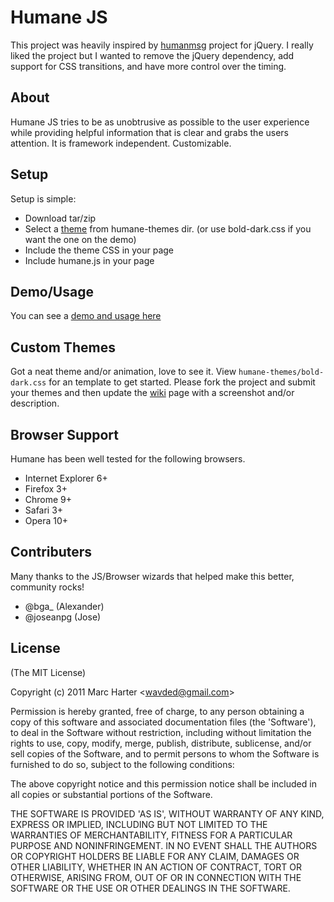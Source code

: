 # Humane JS
This project was heavily inspired by [humanmsg](http://code.google.com/p/humanmsg/) project for jQuery.  I really
liked the project but I wanted to remove the jQuery dependency, add support for CSS transitions, and have more 
control over the timing.

## About
Humane JS tries to be as unobtrusive as possible to the user experience while providing helpful information that is
clear and grabs the users attention.  It is framework independent.  Customizable.

## Setup
Setup is simple:

  - Download tar/zip
  - Select a [theme](humane-js/wiki/Themes) from humane-themes dir. (or use bold-dark.css if you want the one on the demo)
  - Include the theme CSS in your page
  - Include humane.js in your page

## Demo/Usage

You can see a [demo and usage here](http://wavded.github.com/humane-js/)

## Custom Themes

Got a neat theme and/or animation, love to see it.  View `humane-themes/bold-dark.css` for an template to get started.  Please fork the project and submit your themes and then update the [wiki](humane-js/wiki/Themes) page with a screenshot and/or description.

## Browser Support

Humane has been well tested for the following browsers.

  - Internet Explorer 6+
  - Firefox 3+
  - Chrome 9+
  - Safari 3+
  - Opera 10+

## Contributers

Many thanks to the JS/Browser wizards that helped make this better, community rocks!

- @bga_ (Alexander)
- @joseanpg (Jose)

## License

(The MIT License)

Copyright (c) 2011 Marc Harter &lt;wavded@gmail.com&gt;

Permission is hereby granted, free of charge, to any person obtaining
a copy of this software and associated documentation files (the
'Software'), to deal in the Software without restriction, including
without limitation the rights to use, copy, modify, merge, publish,
distribute, sublicense, and/or sell copies of the Software, and to
permit persons to whom the Software is furnished to do so, subject to
the following conditions:

The above copyright notice and this permission notice shall be
included in all copies or substantial portions of the Software.

THE SOFTWARE IS PROVIDED 'AS IS', WITHOUT WARRANTY OF ANY KIND,
EXPRESS OR IMPLIED, INCLUDING BUT NOT LIMITED TO THE WARRANTIES OF
MERCHANTABILITY, FITNESS FOR A PARTICULAR PURPOSE AND NONINFRINGEMENT.
IN NO EVENT SHALL THE AUTHORS OR COPYRIGHT HOLDERS BE LIABLE FOR ANY
CLAIM, DAMAGES OR OTHER LIABILITY, WHETHER IN AN ACTION OF CONTRACT,
TORT OR OTHERWISE, ARISING FROM, OUT OF OR IN CONNECTION WITH THE
SOFTWARE OR THE USE OR OTHER DEALINGS IN THE SOFTWARE.
